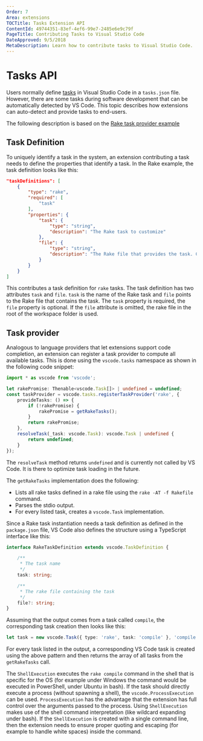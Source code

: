 ```yaml
---
Order: 7
Area: extensions
TOCTitle: Tasks Extension API
ContentId: 49744351-83ef-4ef6-99e7-2485e6e9c79f
PageTitle: Contributing Tasks to Visual Studio Code
DateApproved: 9/5/2018
MetaDescription: Learn how to contribute tasks to Visual Studio Code.
---
```


# Tasks API

Users normally define [tasks](/docs/editor/tasks.md) in Visual Studio Code in a `tasks.json` file. However, there are some tasks during software development that can be automatically detected by VS Code. This topic describes how extensions can auto-detect and provide tasks to end-users.

The following description is based on the [Rake task provider example](https://github.com/Microsoft/vscode-extension-samples/tree/master/task-provider-sample)

## Task Definition

To uniquely identify a task in the system, an extension contributing a task needs to define the properties that identify a task. In the Rake example, the task definition looks like this:

```json
"taskDefinitions": [
    {
        "type": "rake",
        "required": [
            "task"
        ],
        "properties": {
            "task": {
                "type": "string",
                "description": "The Rake task to customize"
            },
            "file": {
                "type": "string",
                "description": "The Rake file that provides the task. Can be omitted."
            }
        }
    }
]
```

This contributes a task definition for `rake` tasks. The task definition has two attributes `task` and `file`. `task` is the name of the Rake task and `file` points to the Rake file that contains the task. The `task` property is required, the `file` property is optional. If the `file` attribute is omitted, the rake file in the root of the workspace folder is used.

## Task provider

Analogous to language providers that let extensions support code completion, an extension can register a task provider to compute all available tasks. This is done using the `vscode.tasks` namespace as shown in the following code snippet:

```ts
import * as vscode from 'vscode';

let rakePromise: Thenable<vscode.Task[]> | undefined = undefined;
const taskProvider = vscode.tasks.registerTaskProvider('rake', {
    provideTasks: () => {
        if (!rakePromise) {
            rakePromise = getRakeTasks();
        }
        return rakePromise;
    },
    resolveTask(_task: vscode.Task): vscode.Task | undefined {
        return undefined;
    }
});
```

The `resolveTask` method returns `undefined` and is currently not called by VS Code. It is there to optimize task loading in the future.

The `getRakeTasks` implementation does the following:

* Lists all rake tasks defined in a rake file using the `rake -AT -f Rakefile` command.
* Parses the stdio output.
* For every listed task, creates a `vscode.Task` implementation.

Since a Rake task instantiation needs a task definition as defined in the `package.json` file, VS Code also defines the structure using a TypeScript interface like this:

```typescript
interface RakeTaskDefinition extends vscode.TaskDefinition {

    /**
     * The task name
     */
    task: string;

    /**
     * The rake file containing the task
     */
    file?: string;
}
```

Assuming that the output comes from a task called `compile`, the corresponding task creation then looks like this:

```typescript
let task = new vscode.Task({ type: 'rake', task: 'compile' }, 'compile', 'rake', new vscode.ShellExecution('rake compile'));
```

For every task listed in the output, a corresponding VS Code task is created using the above pattern and then returns the array of all tasks from the `getRakeTasks` call.

The `ShellExecution` executes the `rake compile` command in the shell that is specific for the OS (for example under Windows the command would be executed in PowerShell, under Ubuntu in bash). If the task should directly execute a process (without spawning a shell), the `vscode.ProcessExecution` can be used. `ProcessExecution` has the advantage that the extension has full control over the arguments passed to the process. Using `ShellExecution` makes use of the shell command interpretation (like wildcard expanding under bash). If the `ShellExecution` is created with a single command line, then the extension needs  to ensure proper quoting and escaping (for example to handle white spaces) inside the command.
